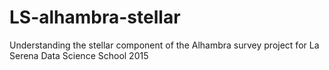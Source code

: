 # LS-alhambra-stellar
Understanding the stellar component of the Alhambra survey project for La Serena Data Science School 2015
